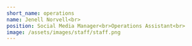```yaml
---
short_name: operations
name: Jenell Norvell<br>
position: Social Media Manager<br>Operations Assistant<br>
image: /assets/images/staff/staff.png
---
```

